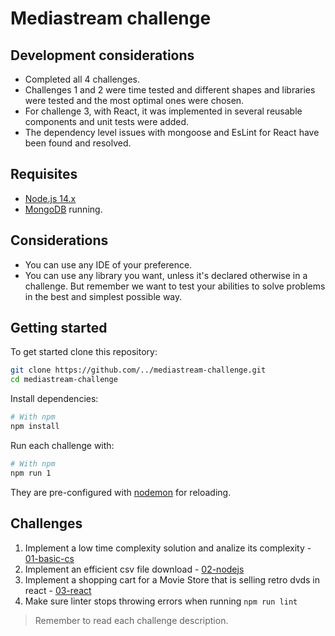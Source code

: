 # Mediastream challenge

## Development considerations

* Completed all 4 challenges.
* Challenges 1 and 2 were time tested and different shapes and libraries were tested and the most optimal ones were chosen.
* For challenge 3, with React, it was implemented in several reusable components and unit tests were added.
* The dependency level issues with mongoose and EsLint for React have been found and resolved.

## Requisites

* [Node.js 14.x](https://nodejs.org/en/)
* [MongoDB](https://www.mongodb.com/) running.

## Considerations

* You can use any IDE of your preference.
* You can use any library you want, unless it's declared otherwise in a challenge. But remember we want to test your abilities to solve problems in the best and simplest possible way.

## Getting started

To get started clone this repository:

```sh
git clone https://github.com/../mediastream-challenge.git
cd mediastream-challenge
```

Install dependencies:

```sh
# With npm
npm install
```

Run each challenge with:

```sh
# With npm
npm run 1
```

They are pre-configured with [nodemon](https://github.com/remy/nodemon) for reloading.

## Challenges

1) Implement a low time complexity solution and analize its complexity - [01-basic-cs](01-basic-cs)
2) Implement an efficient csv file download - [02-nodejs](02-nodejs)
3) Implement a shopping cart for a Movie Store that is selling retro dvds in react - [03-react](03-react)
4) Make sure linter stops throwing errors when running `npm run lint`

> Remember to read each challenge description.
